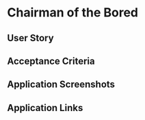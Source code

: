 # Chairman of the Bored

## User Story

## Acceptance Criteria

## Application Screenshots

## Application Links
